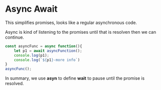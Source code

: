 # Async Await

This simplifies promises, looks like a regular asynchronous code.

Async is kind of listening to the promises until that is resolven then we can continue. 

```javascript
const asyncFunc = async function(){
    let p1 = await asyncFunction();
    console.log(p1);
    console.log(`${p1}-more info`)
}
asyncFunc();
```
In summary, we use **asyn** to define **wait** to pause until the promise is resolved. 